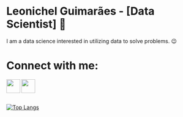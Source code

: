 # Leonichel Guimarães - [Data Scientist] :wave:

I am a data science interested in utilizing data to solve problems. :wink:

# Connect with me:

[<img align="left"  width="36px" src="https://image.flaticon.com/icons/png/512/174/174857.png"/>](https://www.linkedin.com/in/leonichel/)

[<img align="left"  width="36px" src="https://cdn.jsdelivr.net/npm/simple-icons@3.4.0/icons/kaggle.svg"/>](https://www.kaggle.com/leonichel)

<br />
<br />
<br />

[![Top Langs](https://github-readme-stats.vercel.app/api/top-langs/?username=leonichel&hide=html&layout=compact&theme=dracula&hide_border=true)](https://github.com/anuraghazra/github-readme-stats)
